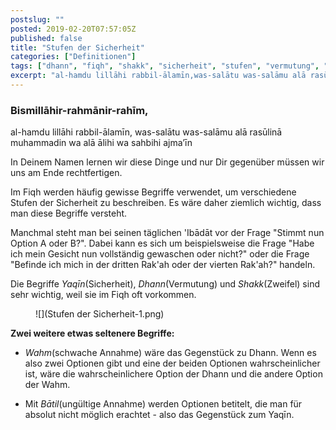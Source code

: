 ```yaml
---
postslug: ""
posted: 2019-02-20T07:57:05Z
published: false
title: "Stufen der Sicherheit"
categories: ["Definitionen"]
tags: ["dhann", "fiqh", "shakk", "sicherheit", "stufen", "vermutung", "yaqin", "zann", "zweifel"]
excerpt: "al-hamdu lillāhi rabbil-ālamīn,was-salātu was-salāmu alā rasūlinā muhammadin wa alā ālihi wa sahbih..."
---
```


### Bismillāhir-rahmānir-rahīm,
al-hamdu lillāhi rabbil-ālamīn,
was-salātu was-salāmu alā rasūlinā muhammadin wa alā ālihi wa sahbihi ajma’īn

In Deinem Namen lernen wir diese Dinge und nur Dir gegenüber müssen wir uns am Ende rechtfertigen.

Im Fiqh werden häufig gewisse Begriffe verwendet, um verschiedene Stufen der Sicherheit zu beschreiben. Es wäre daher ziemlich wichtig, dass man diese Begriffe versteht.

Manchmal steht man bei seinen täglichen 'Ibādāt vor der Frage "Stimmt nun Option A oder B?". Dabei kann es sich um beispielsweise die Frage "Habe ich mein Gesicht nun vollständig gewaschen oder nicht?" oder die Frage "Befinde ich mich in der dritten Rak'ah oder der vierten Rak'ah?" handeln.

Die Begriffe _Yaqīn_(Sicherheit), _Dhann_(Vermutung) und _Shakk_(Zweifel) sind sehr wichtig, weil sie im Fiqh oft vorkommen.

<figure class="wp-block-image is-resized">![](Stufen der Sicherheit-1.png)</figure>

**Zwei weitere etwas seltenere Begriffe:**

* _Wahm_(schwache Annahme) wäre das Gegenstück zu Dhann. Wenn es also zwei Optionen gibt und eine der beiden Optionen wahrscheinlicher ist, wäre die wahrscheinlichere Option der Dhann und die andere Option der Wahm.

* Mit _Bātil_(ungültige Annahme) werden Optionen betitelt, die man für absolut nicht möglich erachtet - also das Gegenstück zum Yaqīn.